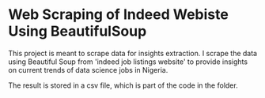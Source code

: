 # Web Scraping of Indeed Webiste Using BeautifulSoup

This project is meant to scrape data for insights extraction. I scrape the data using Beautiful Soup from 'indeed job listings website' to provide insights on current trends of data science jobs in Nigeria.

The result is stored in a csv file, which is part of the code in the folder.
